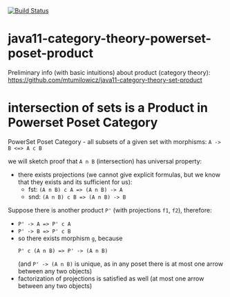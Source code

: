 [![Build Status](https://travis-ci.com/mtumilowicz/java11-category-theory-powerset-poset-product.svg?branch=master)](https://travis-ci.com/mtumilowicz/java11-category-theory-powerset-poset-product)

# java11-category-theory-powerset-poset-product

Preliminary info (with basic intuitions) about product 
(category theory): https://github.com/mtumilowicz/java11-category-theory-set-product

# intersection of sets is a Product in Powerset Poset Category
PowerSet Poset Category - all subsets of a given set
with morphisms: `A -> B <=> A c B`

we will sketch proof that `A n B` (intersection)
has universal property:

* there exists projections (we cannot give explicit
formulas, but we know that they exists and its sufficient
for us):
    * fst: `(A n B) c A => (A n B) -> A`
    * snd: `(A n B) c B => (A n B) -> B`

Suppose there is another product `P'` (with projections `f1`, `f2`),
therefore:
* `P' -> A => P' c A`
* `P' -> B => P' c B`
* so there exists morphism `g`, because 
    ```
    P' c (A n B) => P' -> (A n B)
    ```
    (and `P' -> (A n B)` is unique,
as in any poset there is at most one arrow between any two 
objects)
* factorization of projections is satisfied as well 
(at most one arrow between any two objects)
